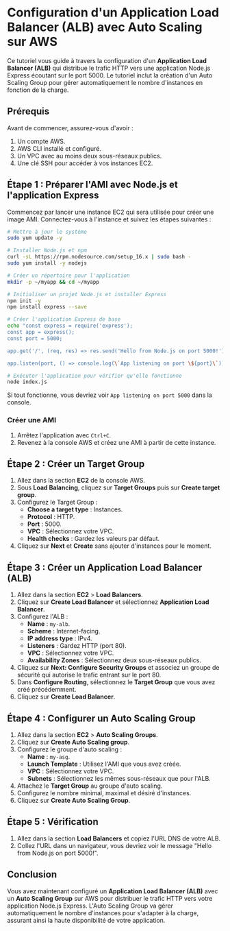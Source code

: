 
# Configuration d'un Application Load Balancer (ALB) avec Auto Scaling sur AWS

Ce tutoriel vous guide à travers la configuration d'un **Application Load Balancer (ALB)** qui distribue le trafic HTTP vers une application Node.js Express écoutant sur le port 5000. Le tutoriel inclut la création d'un Auto Scaling Group pour gérer automatiquement le nombre d'instances en fonction de la charge.

## Prérequis

Avant de commencer, assurez-vous d'avoir :

1. Un compte AWS.
2. AWS CLI installé et configuré.
3. Un VPC avec au moins deux sous-réseaux publics.
4. Une clé SSH pour accéder à vos instances EC2.

## Étape 1 : Préparer l'AMI avec Node.js et l'application Express

Commencez par lancer une instance EC2 qui sera utilisée pour créer une image AMI. Connectez-vous à l'instance et suivez les étapes suivantes :

```bash
# Mettre à jour le système
sudo yum update -y

# Installer Node.js et npm
curl -sL https://rpm.nodesource.com/setup_16.x | sudo bash -
sudo yum install -y nodejs

# Créer un répertoire pour l'application
mkdir -p ~/myapp && cd ~/myapp

# Initialiser un projet Node.js et installer Express
npm init -y
npm install express --save

# Créer l'application Express de base
echo "const express = require('express');
const app = express();
const port = 5000;

app.get('/', (req, res) => res.send('Hello from Node.js on port 5000!'));

app.listen(port, () => console.log(\`App listening on port \${port}\`));" > index.js

# Exécuter l'application pour vérifier qu'elle fonctionne
node index.js
```

Si tout fonctionne, vous devriez voir `App listening on port 5000` dans la console.

### Créer une AMI

1. Arrêtez l'application avec `Ctrl+C`.
2. Revenez à la console AWS et créez une AMI à partir de cette instance.

## Étape 2 : Créer un Target Group

1. Allez dans la section **EC2** de la console AWS.
2. Sous **Load Balancing**, cliquez sur **Target Groups** puis sur **Create target group**.
3. Configurez le Target Group :
   - **Choose a target type** : Instances.
   - **Protocol** : HTTP.
   - **Port** : 5000.
   - **VPC** : Sélectionnez votre VPC.
   - **Health checks** : Gardez les valeurs par défaut.
4. Cliquez sur **Next** et **Create** sans ajouter d'instances pour le moment.

## Étape 3 : Créer un Application Load Balancer (ALB)

1. Allez dans la section **EC2** > **Load Balancers**.
2. Cliquez sur **Create Load Balancer** et sélectionnez **Application Load Balancer**.
3. Configurez l'ALB :
   - **Name** : `my-alb`.
   - **Scheme** : Internet-facing.
   - **IP address type** : IPv4.
   - **Listeners** : Gardez HTTP (port 80).
   - **VPC** : Sélectionnez votre VPC.
   - **Availability Zones** : Sélectionnez deux sous-réseaux publics.
4. Cliquez sur **Next: Configure Security Groups** et associez un groupe de sécurité qui autorise le trafic entrant sur le port 80.
5. Dans **Configure Routing**, sélectionnez le **Target Group** que vous avez créé précédemment.
6. Cliquez sur **Create Load Balancer**.

## Étape 4 : Configurer un Auto Scaling Group

1. Allez dans la section **EC2** > **Auto Scaling Groups**.
2. Cliquez sur **Create Auto Scaling group**.
3. Configurez le groupe d'auto scaling :
   - **Name** : `my-asg`.
   - **Launch Template** : Utilisez l'AMI que vous avez créée.
   - **VPC** : Sélectionnez votre VPC.
   - **Subnets** : Sélectionnez les mêmes sous-réseaux que pour l'ALB.
4. Attachez le **Target Group** au groupe d'auto scaling.
5. Configurez le nombre minimal, maximal et désiré d'instances.
6. Cliquez sur **Create Auto Scaling Group**.

## Étape 5 : Vérification

1. Allez dans la section **Load Balancers** et copiez l'URL DNS de votre ALB.
2. Collez l'URL dans un navigateur, vous devriez voir le message "Hello from Node.js on port 5000!".

## Conclusion

Vous avez maintenant configuré un **Application Load Balancer (ALB)** avec un **Auto Scaling Group** sur AWS pour distribuer le trafic HTTP vers votre application Node.js Express. L'Auto Scaling Group va gérer automatiquement le nombre d'instances pour s'adapter à la charge, assurant ainsi la haute disponibilité de votre application.
